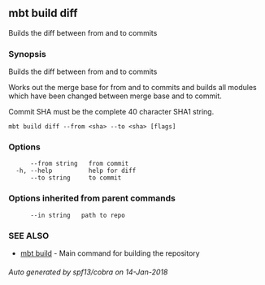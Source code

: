 ## mbt build diff

Builds the diff between from and to commits

### Synopsis


Builds the diff between from and to commits

Works out the merge base for from and to commits and 
builds all modules which have been changed between merge base and 
to commit.

Commit SHA must be the complete 40 character SHA1 string.
	

```
mbt build diff --from <sha> --to <sha> [flags]
```

### Options

```
      --from string   from commit
  -h, --help          help for diff
      --to string     to commit
```

### Options inherited from parent commands

```
      --in string   path to repo
```

### SEE ALSO
* [mbt build](mbt_build.md)	 - Main command for building the repository

###### Auto generated by spf13/cobra on 14-Jan-2018
